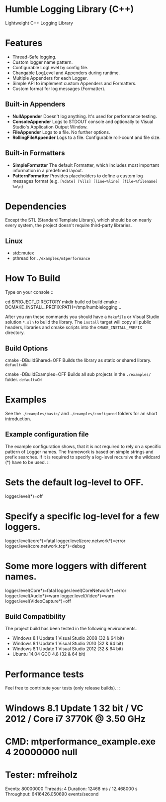 Humble Logging Library (C++)
============================
Lightweight C++ Logging Library


Features
========
- Thread-Safe logging.
- Custom logger name pattern.
- Configurable LogLevel by config file.
- Changable LogLevel and Appenders during runtime.
- Multiple Appenders for each Logger.
- Simple API to implement custom Appenders and Formatters.
- Custom format for log messages (Formatter).


Built-in Appenders
------------------
- **NullAppender**
  Doesn't log anything. It's used for performance testing.
- **ConsoleAppender**
  Logs to STDOUT console and optionally to Visual Studio's Application Output Window.
- **FileAppender**
  Logs to a file. No further options.
- **RollingFileAppender**
  Logs to a file. Configurable roll-count and file size.


Built-in Formatters
-------------------
- **SimpleFormatter**
  The default Formatter, which includes most important information in a predefined layout.
- **PatternFormatter**
  Provides placeholders to define a custom log messages format (e.g. ``[%date] [%lls] [line=%line] [file=%filename] %m\n``)


Dependencies
============
Except the STL (Standard Template Library), which should be on nearly every system,
the project doesn't require third-party libraries.

Linux
-----
- std::mutex
- pthread for ``./examples/mtperformance``


How To Build
============
Type on your console
::

  cd $PROJECT_DIRECTORY
  mkdir build
  cd build
  cmake -DCMAKE_INSTALL_PREFIX:PATH=/tmp/humblelogging ..
  
After you ran these commands you should have a ``Makefile`` or Visual Studio solution ``*.sln`` to build the library.
The ``install`` target will copy all public headers, libraries and cmake scripts into the ``CMAKE_INSTALL_PREFIX`` directory.


Build Options
-------------
cmake -DBuildShared=OFF
  Builds the library as static or shared library.
  ``default=ON``
  
cmake -DBuildExamples=OFF
  Builds all sub projects in the ``./examples/`` folder.
  ``default=ON``


Examples
========
See the ``./examples/basic/`` and ``./examples/configured`` folders for an short introduction.


Example configuration file
--------------------------
The example configuration shows, that it is not required to rely on a specific pattern of Logger names.
The framework is based on simple strings and prefix searches. If it is required to specify a log-level recursive
the wildcard (*) have to be used.
::

  # Sets the default log-level to OFF.
  logger.level(*)=off
  
  # Specify a specific log-level for a few loggers.
  logger.level(core*)=fatal
  logger.level(core.network*)=error
  logger.level(core.network.tcp*)=debug
  
  # Some more loggers with different names.
  logger.level(Core*)=fatal
  logger.level(CoreNetwork*)=error
  logger.level(Audio*)=warn
  logger.level(Video*)=warn
  logger.level(VideoCapture*)=off


Build Compatibility
-------------------
The project build has been tested in the following environments.

- Windows 8.1 Update 1 Visual Studio 2008 (32 & 64 bit)
- Windows 8.1 Update 1 Visual Studio 2010 (32 & 64 bit)
- Windows 8.1 Update 1 Visual Studio 2012 (32 & 64 bit)
- Ubuntu 14.04 GCC 4.8 (32 & 64 bit)


Performance tests
=================
Feel free to contribute your tests (only release builds).
::
  # Windows 8.1 Update 1 32 bit / VC 2012 / Core i7 3770K @ 3.50 GHz
  # CMD: mtperformance_example.exe 4 20000000 null
  # Tester: mfreiholz
  Events: 80000000
  Threads: 4
  Duration: 12468 ms / 12.468000 s
  Throughput: 6416426.050690 events/second
